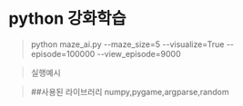 python 강화학습 
======================
>python maze_ai.py --maze_size=5 --visualize=True --episode=100000 --view_episode=9000

>실행예시

>##사용된 라이브러리
>numpy,pygame,argparse,random
